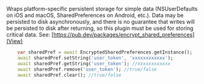 Wraps platform-specific persistent storage for simple data (NSUserDefaults on iOS and macOS, SharedPreferences on Android, etc.). Data may be persisted to disk asynchronously, and there is no guarantee that writes will be persisted to disk after returning, so this plugin must be used for storing critical data.
See: [https://pub.dev/packages/encrypt_shared_preferences](View)

```dart
    var sharedPref = await EncryptedSharedPreferences.getInstance();
    await sharedPref.setString('user_token', 'xxxxxxxxxxxx');
    await sharedPref.getString('user_token'); //xxxxxxxxxxxx
    await sharedPref.remove('user_token'); //true/false
    await sharedPref.clear(); //true/false
```

